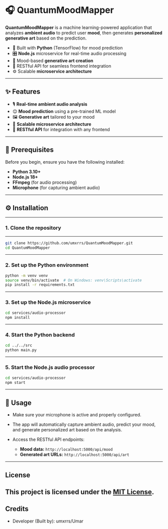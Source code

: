 # 🎧 QuantumMoodMapper

**QuantumMoodMapper** is a machine learning-powered application that analyzes **ambient audio** to predict user **mood**, then generates **personalized generative art** based on the prediction.

- 🧠 Built with **Python** (TensorFlow) for mood prediction  
- 🎛️ **Node.js** microservice for real-time audio processing  
- 🎨 Mood-based **generative art creation**  
- 🔗 RESTful API for seamless frontend integration  
- ⚙️ Scalable **microservice architecture**

---

## ✨ Features

- 🎙️ **Real-time ambient audio analysis**
- 😌 **Mood prediction** using a pre-trained ML model
- 🖼️ **Generative art** tailored to your mood
- 🧱 **Scalable microservice architecture**
- 🔗 **RESTful API** for integration with any frontend

---

## 🧰 Prerequisites

Before you begin, ensure you have the following installed:

- **Python 3.10+**
- **Node.js 18+**
- **FFmpeg** (for audio processing)
- **Microphone** (for capturing ambient audio)

---

## ⚙️ Installation
---
### 1. **Clone the repository**
---
```bash
git clone https://github.com/umxrrs/QuantumMoodMapper.git
cd QuantumMoodMapper
```
---
### 2. Set up the Python environment
```bash
python -m venv venv
source venv/bin/activate  # On Windows: venv\Scripts\activate
pip install -r requirements.txt
```
---
### 3. Set up the Node.js microservice
```bash
cd services/audio-processor
npm install
```
---
### 4. Start the Python backend
```bash
cd ../../src
python main.py
```
---

### 5. Start the Node.js audio processor
```bash
cd services/audio-processor
npm start
```
---

## 🚀 Usage

- Make sure your microphone is active and properly configured.  
- The app will automatically capture ambient audio, predict your mood, and generate personalized art based on the analysis.  
- Access the RESTful API endpoints:

  - **Mood data:** `http://localhost:5000/api/mood`  
  - **Generated art URLs:** `http://localhost:5000/api/art`

---

## License

This project is licensed under the [MIT License](LICENSE).
---

## Credits

- Developer (Built by): umxrrs/Umar
